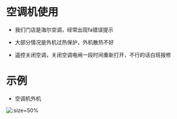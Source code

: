 # 空调机使用

* 我们门店是海尔空调，经常出现fa错误提示

* 大部分情况是外机过热保护，外机散热不好

* 遥控关闭空调，关闭空调电闸一段时间重新打开，不行的话白班报修

# 示例

* 空调机外机

![](https://gitcode.net/GaloisField/WORKFLOWS4COMPANY/-/raw/master/resources/pic/equipment/外机空调.jpeg ':size=50%')